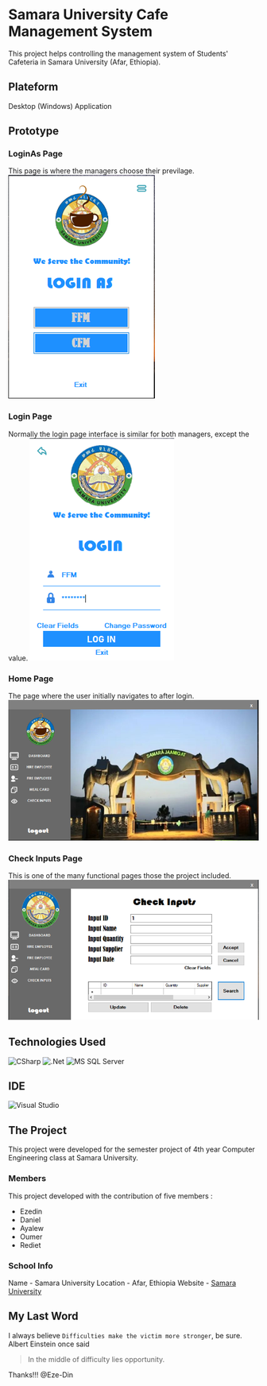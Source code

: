 # Samara University Cafe Management System
This project helps controlling the management system of Students' Cafeteria in Samara University (Afar, Ethiopia).
## Plateform
Desktop (Windows) Application
## Prototype
### LoginAs Page
This page is where the managers choose their previlage.
![LoginAs](Images/loginas.PNG)
### Login Page
Normally the login page interface is similar for both managers, except the value.
![Login](Images/loginf.PNG)
### Home Page
The page where the user initially navigates to after login.
![Home Page](Images/homepage.PNG)
### Check Inputs Page
This is one of the many functional pages those the project included.
![Check Inputs](Images/check.PNG)

## Technologies Used
![CSharp](https://img.shields.io/badge/C%23-239120?style=for-the-badge&logo=c-sharp&logoColor=white)
![.Net](https://img.shields.io/badge/.NET-5C2D91?style=for-the-badge&logo=.net&logoColor=white)
![MS SQL Server](https://img.shields.io/badge/Microsoft_SQL_Server-CC2927?style=for-the-badge&logo=microsoft-sql-server&logoColor=white)
## IDE
![Visual Studio](https://img.shields.io/badge/Visual_Studio-5C2D91?style=for-the-badge&logo=visual%20studio&logoColor=white)
## The Project
This project were developed for the semester project of 4th year Computer Engineering class at Samara University.
### Members
This project developed with the contribution of five members : 
* Ezedin
* Daniel
* Ayalew
* Oumer
* Rediet
### School Info
Name - Samara University
Location - Afar, Ethiopia
Website - [Samara University](https://www.su.edu.et/)
## My Last Word
I always believe `Difficulties make the victim more stronger`, be sure.
Albert Einstein once said 
> In the middle of difficulty lies opportunity.

Thanks!!! @Eze-Din
